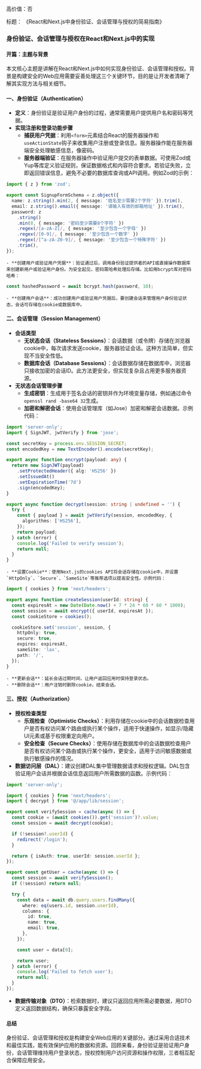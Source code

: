 高价值：否

标题：
《React和Next.js中身份验证、会话管理与授权的简易指南》

### 身份验证、会话管理与授权在React和Next.js中的实现

#### 开篇：主题与背景
本文核心主题是讲解在React和Next.js中如何实现身份验证、会话管理和授权。背景是构建安全的Web应用需要妥善处理这三个关键环节，目的是让开发者清晰了解其实现方法与相关细节。

#### 一、身份验证（Authentication）
- **定义**：身份验证是验证用户身份的过程，通常需要用户提供用户名和密码等凭据。
- **实现注册和登录功能步骤**
    - **捕获用户凭据**：利用`<form>`元素结合React的服务器操作和`useActionState`钩子来收集用户注册或登录信息。服务器操作能在服务器端安全处理敏感信息，像密码。
    - **服务器端验证**：在服务器操作中验证用户提交的表单数据。可使用Zod或Yup等库定义验证规则，保证数据格式和内容符合要求。若验证失败，立即返回错误信息，避免不必要的数据库查询或API调用。例如Zod的示例：
```typescript
import { z } from 'zod';

export const SignupFormSchema = z.object({
  name: z.string().min(2, { message: '姓名至少需要2个字符' }).trim(),
  email: z.string().email({ message: '请输入有效的邮箱地址' }).trim(),
  password: z
    .string()
    .min(8, { message: '密码至少需要8个字符' })
    .regex(/[a-zA-Z]/, { message: '至少包含一个字母' })
    .regex(/[0-9]/, { message: '至少包含一个数字' })
    .regex(/[^a-zA-Z0-9]/, { message: '至少包含一个特殊字符' })
    .trim(),
});
```
    - **创建用户或验证用户凭据**：验证通过后，调用身份验证提供者的API或直接操作数据库来创建新用户或验证用户身份。为安全起见，密码需哈希处理后存储。比如用bcrypt库对密码哈希：
```typescript
const hashedPassword = await bcrypt.hash(password, 10);
```
    - **创建用户会话**：成功创建用户或验证用户凭据后，要创建会话来管理用户身份验证状态，会话可存储在cookie或数据库中。

#### 二、会话管理（Session Management）
- **会话类型**
    - **无状态会话（Stateless Sessions）**：会话数据（或令牌）存储在浏览器cookie中，每次请求发送cookie，服务器验证会话。这种方法简单，但实现不当安全性低。
    - **数据库会话（Database Sessions）**：会话数据存储在数据库中，浏览器只接收加密的会话ID。此方法更安全，但实现复杂且占用更多服务器资源。
- **无状态会话管理步骤**
    - **生成密钥**：生成用于签名会话的密钥并作为环境变量存储，例如通过命令`openssl rand -base64 32`生成。
    - **加密和解密会话**：使用会话管理库（如Jose）加密和解密会话数据。示例代码：
```typescript
import 'server-only';
import { SignJWT, jwtVerify } from 'jose';

const secretKey = process.env.SESSION_SECRET;
const encodedKey = new TextEncoder().encode(secretKey);

export async function encrypt(payload: any) {
  return new SignJWT(payload)
    .setProtectedHeader({ alg: 'HS256' })
    .setIssuedAt()
    .setExpirationTime('7d')
    .sign(encodedKey);
}

export async function decrypt(session: string | undefined = '') {
  try {
    const { payload } = await jwtVerify(session, encodedKey, {
      algorithms: ['HS256'],
    });
    return payload;
  } catch (error) {
    console.log('Failed to verify session');
    return null;
  }
}
```
    - **设置Cookie**：使用Next.js的cookies API将会话存储在cookie中，并设置`HttpOnly`、`Secure`、`SameSite`等推荐选项以提高安全性。示例代码：
```typescript
import { cookies } from 'next/headers';

export async function createSession(userId: string) {
  const expiresAt = new Date(Date.now() + 7 * 24 * 60 * 60 * 1000);
  const session = await encrypt({ userId, expiresAt });
  const cookieStore = cookies();

  cookieStore.set('session', session, {
    httpOnly: true,
    secure: true,
    expires: expiresAt,
    sameSite: 'lax',
    path: '/',
  });
}
```
    - **更新会话**：延长会话过期时间，让用户返回应用时保持登录状态。
    - **删除会话**：用户注销时删除cookie，结束会话。

#### 三、授权（Authorization）
- **授权检查类型**
    - **乐观检查（Optimistic Checks）**：利用存储在cookie中的会话数据检查用户是否有权访问某个路由或执行某个操作，适用于快速操作，如显示/隐藏UI元素或基于权限重定向用户。
    - **安全检查（Secure Checks）**：使用存储在数据库中的会话数据检查用户是否有权访问某个路由或执行某个操作，更安全，适用于访问敏感数据或执行敏感操作的情况。
- **数据访问层（DAL）**：建议创建DAL集中管理数据请求和授权逻辑。DAL包含验证用户会话并根据会话信息返回用户所需数据的函数。示例代码：
```typescript
import 'server-only';

import { cookies } from 'next/headers';
import { decrypt } from '@/app/lib/session';

export const verifySession = cache(async () => {
  const cookie = (await cookies()).get('session')?.value;
  const session = await decrypt(cookie);

  if (!session?.userId) {
    redirect('/login');
  }

  return { isAuth: true, userId: session.userId };
});

export const getUser = cache(async () => {
  const session = await verifySession();
  if (!session) return null;

  try {
    const data = await db.query.users.findMany({
      where: eq(users.id, session.userId),
      columns: {
        id: true,
        name: true,
        email: true,
      },
    });

    const user = data[0];

    return user;
  } catch (error) {
    console.log('Failed to fetch user');
    return null;
  }
});
```
- **数据传输对象（DTO）**：检索数据时，建议只返回应用所需必要数据，用DTO定义返回数据结构，确保只暴露安全字段。

#### 总结
身份验证、会话管理和授权是构建安全Web应用的关键部分。通过采用合适技术和最佳实践，能有效保护应用的数据和资源。回顾来看，身份验证是验证用户身份，会话管理维持用户登录状态，授权控制用户访问资源和操作权限，三者相互配合保障应用安全。